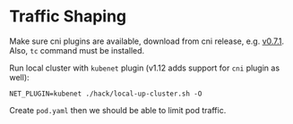 # Traffic Shaping

Make sure cni plugins are available, download from cni release, e.g. [v0.7.1](https://github.com/containernetworking/plugins/releases/download/v0.7.1/cni-plugins-amd64-v0.7.1.tgz).
Also, `tc` command must be installed.

Run local cluster with `kubenet` plugin (v1.12 adds support for `cni` plugin as well):

```
NET_PLUGIN=kubenet ./hack/local-up-cluster.sh -O
```

Create `pod.yaml` then we should be able to limit pod traffic.
